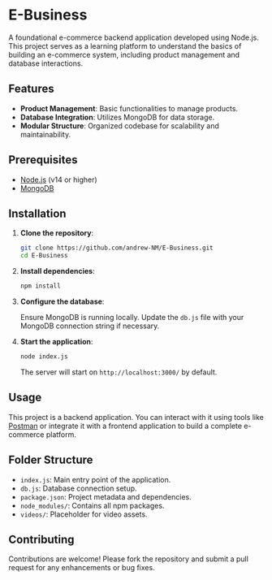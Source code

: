 # E-Business

A foundational e-commerce backend application developed using Node.js. This project serves as a learning platform to understand the basics of building an e-commerce system, including product management and database interactions.

## Features

- **Product Management**: Basic functionalities to manage products.
- **Database Integration**: Utilizes MongoDB for data storage.
- **Modular Structure**: Organized codebase for scalability and maintainability.

## Prerequisites

- [Node.js](https://nodejs.org/) (v14 or higher)
- [MongoDB](https://www.mongodb.com/)

## Installation

1. **Clone the repository**:

   ```bash
   git clone https://github.com/andrew-NM/E-Business.git
   cd E-Business
   ```

2. **Install dependencies**:

   ```bash
   npm install
   ```

3. **Configure the database**:

   Ensure MongoDB is running locally. Update the `db.js` file with your MongoDB connection string if necessary.

4. **Start the application**:

   ```bash
   node index.js
   ```

   The server will start on `http://localhost:3000/` by default.

## Usage

This project is a backend application. You can interact with it using tools like [Postman](https://www.postman.com/) or integrate it with a frontend application to build a complete e-commerce platform.

## Folder Structure

- `index.js`: Main entry point of the application.
- `db.js`: Database connection setup.
- `package.json`: Project metadata and dependencies.
- `node_modules/`: Contains all npm packages.
- `videos/`: Placeholder for video assets.

## Contributing

Contributions are welcome! Please fork the repository and submit a pull request for any enhancements or bug fixes.
